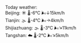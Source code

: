 Today weather:  
Beijing: ☀️   🌡️-6°C 🌬️↓15km/h  
Tianjin: 🌫  🌡️-4°C 🌬️→4km/h  
Shijiazhuang: 🌫  🌡️-3°C 🌬️↘11km/h  
Tangshan: ☁️   🌡️-2°C 🌬️↘5km/h  
